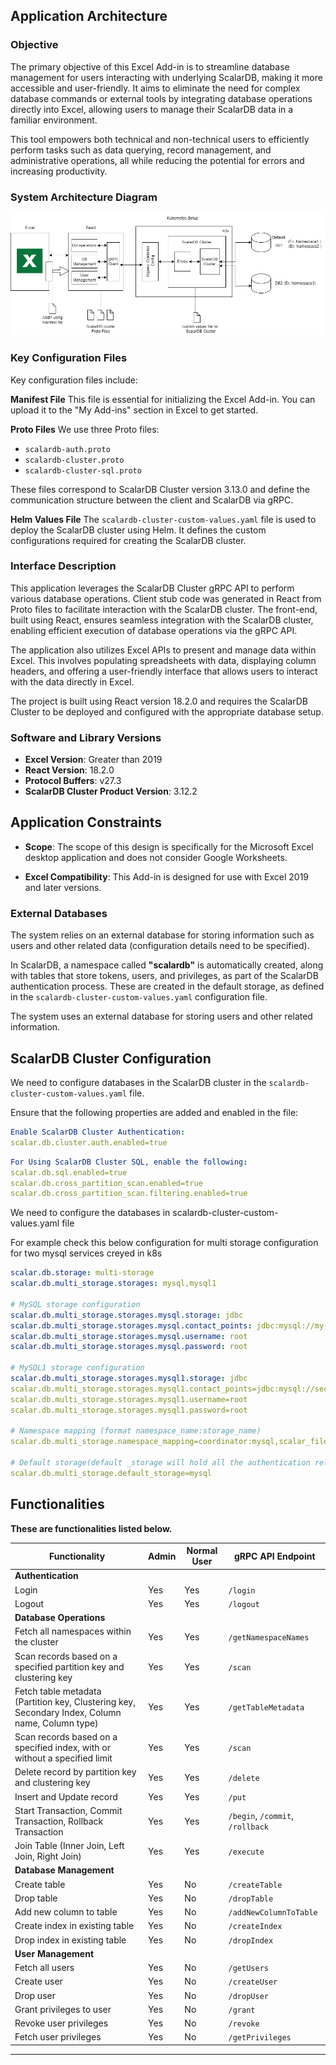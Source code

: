 ## Application Architecture 

### Objective
The primary objective of this Excel Add-in is to streamline database management for users interacting with underlying ScalarDB, making it more accessible and user-friendly. It aims to eliminate the need for complex database commands or external tools by integrating database operations directly into Excel, allowing users to manage their ScalarDB data in a familiar environment. 

This tool empowers both technical and non-technical users to efficiently perform tasks such as data querying, record management, and administrative operations, all while reducing the potential for errors and increasing productivity.

### System Architecture Diagram

![System Design Diagram](System_Design_Diagram.png)

### Key Configuration Files

Key configuration files include:

**Manifest File**
This file is essential for initializing the Excel Add-in. You can upload it to the "My Add-ins" section in Excel to get started.

**Proto Files**
We use three Proto files:
- `scalardb-auth.proto`
- `scalardb-cluster.proto`
- `scalardb-cluster-sql.proto`

These files correspond to ScalarDB Cluster version 3.13.0 and define the communication structure between the client and ScalarDB via gRPC.

**Helm Values File**
The `scalardb-cluster-custom-values.yaml` file is used to deploy the ScalarDB cluster using Helm. It defines the custom configurations required for creating the ScalarDB cluster.


### Interface Description

This application leverages the ScalarDB Cluster gRPC API to perform various database operations. Client stub code was generated in React from Proto files to facilitate interaction with the ScalarDB cluster. The front-end, built using React, ensures seamless integration with the ScalarDB cluster, enabling efficient execution of database operations via the gRPC API.

The application also utilizes Excel APIs to present and manage data within Excel. This involves populating spreadsheets with data, displaying column headers, and offering a user-friendly interface that allows users to interact with the data directly in Excel.

The project is built using React version 18.2.0 and requires the ScalarDB Cluster to be deployed and configured with the appropriate database setup.

### Software and Library Versions

- **Excel Version**: Greater than 2019
- **React Version**: 18.2.0
- **Protocol Buffers**: v27.3
- **ScalarDB Cluster Product Version**: 3.12.2
  
## Application Constraints

- **Scope**: The scope of this design is specifically for the Microsoft Excel desktop application and does not consider Google Worksheets.
  
- **Excel Compatibility**: This Add-in is designed for use with Excel 2019 and later versions.

### External Databases

The system relies on an external database for storing information such as users and other related data (configuration details need to be specified).

In ScalarDB, a namespace called **"scalardb"** is automatically created, along with tables that store tokens, users, and privileges, as part of the ScalarDB authentication process. These are created in the default storage, as defined in the `scalardb-cluster-custom-values.yaml` configuration file.

The system uses an external database for storing users and other related information.

## ScalarDB Cluster Configuration

We need to configure databases in the ScalarDB cluster in the `scalardb-cluster-custom-values.yaml` file.

Ensure that the following properties are added and enabled in the file:

```yaml
Enable ScalarDB Cluster Authentication:
scalar.db.cluster.auth.enabled=true
```
```yaml
For Using ScalarDB Cluster SQL, enable the following:
scalar.db.sql.enabled=true
scalar.db.cross_partition_scan.enabled=true
scalar.db.cross_partition_scan.filtering.enabled=true
```
We need to configure the databases in scalardb-cluster-custom-values.yaml file

For example check this below configuration for multi storage configuration for two mysql services creyed in k8s


```yaml
scalar.db.storage: multi-storage
scalar.db.multi_storage.storages: mysql,mysql1

# MySQL storage configuration
scalar.db.multi_storage.storages.mysql.storage: jdbc
scalar.db.multi_storage.storages.mysql.contact_points: jdbc:mysql://my-release-mysql.default.svc.cluster.local:3306/
scalar.db.multi_storage.storages.mysql.username: root
scalar.db.multi_storage.storages.mysql.password: root

# MySQL1 storage configuration
scalar.db.multi_storage.storages.mysql1.storage: jdbc
scalar.db.multi_storage.storages.mysql1.contact_points=jdbc:mysql://second-release-mysql.default.svc.cluster.local:3306/
scalar.db.multi_storage.storages.mysql1.username=root
scalar.db.multi_storage.storages.mysql1.password=root

# Namespace mapping (format namespace_name:storage_name)
scalar.db.multi_storage.namespace_mapping=coordinator:mysql,scalar_file_management:mysql,scalar_box:mysql1

# Default storage(default _storage will hold all the authentication related details)
scalar.db.multi_storage.default_storage=mysql
```

## Functionalities

**These are functionalities listed below.**


| Functionality                                                                                       | Admin | Normal User | gRPC API Endpoint               |
|----------------------------------------------------------------------------------------------------|-------|-------------|----------------------------------|
| **Authentication**                                                                                 |       |             |                                  |
| Login                                                                                              | Yes   | Yes         | `/login`                         |
| Logout                                                                                             | Yes   | Yes         | `/logout`                        |
| **Database Operations**                                                                            |       |             |                                  |
| Fetch all namespaces within the cluster                                                            | Yes   | Yes         | `/getNamespaceNames`             |
| Scan records based on a specified partition key and clustering key                                 | Yes   | Yes         | `/scan`                          |
| Fetch table metadata (Partition key, Clustering key, Secondary Index, Column name, Column type)    | Yes   | Yes         | `/getTableMetadata`              |
| Scan records based on a specified index, with or without a specified limit                         | Yes   | Yes         | `/scan`                          |
| Delete record by partition key and clustering key                                                  | Yes   | Yes         | `/delete`                        |
| Insert and Update record                                                                           | Yes   | Yes         | `/put`                           |
| Start Transaction, Commit Transaction, Rollback Transaction                                        | Yes   | Yes         | `/begin`, `/commit`, `/rollback` |
| Join Table (Inner Join, Left Join, Right Join)                                                     | Yes   | Yes         | `/execute`                       |
| **Database Management**                                                                            |       |             |                                  |
| Create table                                                                                       | Yes   | No          | `/createTable`                   |
| Drop table                                                                                         | Yes   | No          | `/dropTable`                     |
| Add new column to table                                                                            | Yes   | No          | `/addNewColumnToTable`           |
| Create index in existing table                                                                     | Yes   | No          | `/createIndex`                   |
| Drop index in existing table                                                                       | Yes   | No          | `/dropIndex`                     |
| **User Management**                                                                                |       |             |                                  |
| Fetch all users                                                                                    | Yes   | No          | `/getUsers`                      |
| Create user                                                                                        | Yes   | No          | `/createUser`                    |
| Drop user                                                                                          | Yes   | No          | `/dropUser`                      |
| Grant privileges to user                                                                           | Yes   | No          | `/grant`                         |
| Revoke user privileges                                                                             | Yes   | No          | `/revoke`                        |
| Fetch user privileges                                                                              | Yes   | No          | `/getPrivileges`                 |

--- 
